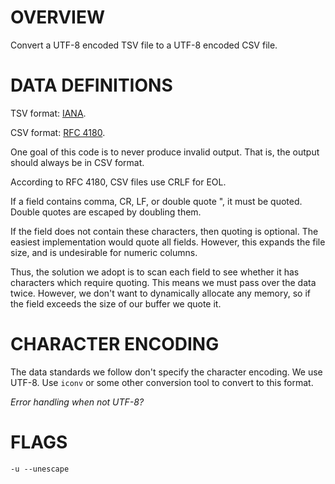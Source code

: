 # OVERVIEW

Convert a UTF-8 encoded TSV file to a UTF-8 encoded CSV file.

# DATA DEFINITIONS

TSV format: [IANA](https://www.iana.org/assignments/media-types/text/tab-separated-values).

CSV format: [RFC 4180](https://tools.ietf.org/html/rfc4180).

One goal of this code is to never produce invalid output.  That is, the output should always be in CSV format.

According to RFC 4180, CSV files use CRLF for EOL.

If a field contains comma, CR, LF, or double quote ", it must be quoted.  Double quotes are escaped by doubling them.

If the field does not contain these characters, then quoting is optional.  The easiest implementation would quote all fields. However, this expands the file size, and is undesirable for numeric columns.

Thus, the solution we adopt is to scan each field to see whether it has characters which require quoting.  This means we must pass over the data twice.  However, we don't want to dynamically allocate any memory, so if the field exceeds the size of our buffer we quote it.

# CHARACTER ENCODING

The data standards we follow don't specify the character encoding.  We use UTF-8.  Use `iconv` or some other conversion tool to convert to this format.

*Error handling when not UTF-8?*

# FLAGS

    -u --unescape


